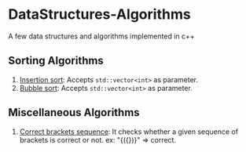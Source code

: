 # DataStructures-Algorithms
A few data structures and algorithms implemented in c++
## Sorting Algorithms
1. [Insertion sort](Algorithms/insertionsort.cpp): Accepts `std::vector<int>` as parameter.
2. [Bubble sort](Algorithms/bubblesort.cpp): Accepts `std::vector<int>` as parameter.

## Miscellaneous Algorithms
1. [Correct brackets sequence](Algorithms/correctbracketssequence.cpp): It checks whether a given sequence of brackets is correct or not. ex: "{({})}" => correct.